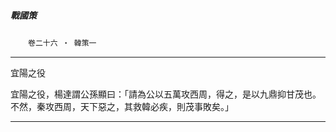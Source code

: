 

##### 戰國策
　　`卷二十六 ‧ 韓策一`

* * *

宜陽之役

宜陽之役，楊達謂公孫顯曰：「請為公以五萬攻西周，得之，是以九鼎抑甘茂也。不然，秦攻西周，天下惡之，其救韓必疾，則茂事敗矣。」

* * *

